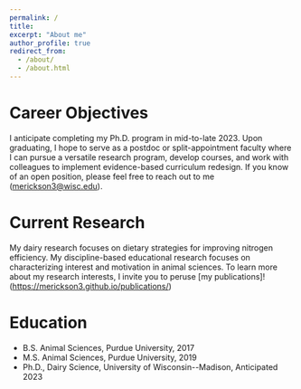 ```yaml
---
permalink: /
title: 
excerpt: "About me"
author_profile: true
redirect_from: 
  - /about/
  - /about.html
---
```


Career Objectives
======
I anticipate completing my Ph.D. program in mid-to-late 2023. Upon graduating, I hope to serve as a postdoc or split-appointment faculty where I can pursue a versatile research program, develop courses, and work with colleagues to implement evidence-based curriculum redesign. If you know of an open position, please feel free to reach out to me (merickson3@wisc.edu). 

Current Research
======
My dairy research focuses on dietary strategies for improving nitrogen efficiency. 
My discipline-based educational research focuses on characterizing interest and motivation in animal sciences. To learn more about my research interests, I invite you to peruse [my publications]! (https://merickson3.github.io/publications/)

Education
======
- B.S. Animal Sciences, Purdue University, 2017
- M.S. Animal Sciences, Purdue University, 2019
- Ph.D., Dairy Science, University of Wisconsin--Madison, Anticipated 2023
